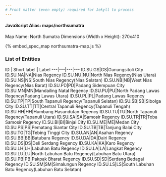 ```yaml
---
# Front matter (even empty) required for Jekyll to process
---
```


#### JavaScript Alias: maps/northsumatra

Map Name: North Sumatra
Dimensions (Width x Height): 270x410



{% embed_spec_map northsumatra-map.js %}

### List of Entities

ID | Short label | Label
---|---|---|---
ID.SU.GS|GS|Gunungsitoli City
ID.SU.NA|NA|Nias Regency
ID.SU.NU|NU|North Nias Regency(Nias Utara)
ID.SU.NS|NS|South Nias Regency(Nias Selatan)
ID.SU.NB|NB|West Nias Regency(Nias Barat)
ID.SU.PD|PD|Padang Sidempuan City
ID.SU.MN|MN|Mandailing Natal Regency
ID.SU.PU|PU|North Padang Lawas Regency(Padang Lawas Utara)
ID.SU.PL|PL|Padang Lawas Regency
ID.SU.TP|TP|South Tapanuli Regency(Tapanuli Selatan)
ID.SU.SB|SB|Sibolga City
ID.SU.TT|TT|Central Tapanuli Regency(Tapanuli Tengah)
ID.SU.HH|HH|Humbang Hasundutan Regency
ID.SU.TU|TU|North Tapanuli Regency(Tapanuli Utara)
ID.SU.SA|SA|Samosir Regency
ID.SU.TR|TR|Toba Samosir Regency
ID.SU.BI|BI|Binjai City
ID.SU.ME|ME|Medan City
ID.SU.PS|PS|Pematang Siantar City
ID.SU.TB|TB|Tanjung Balai City
ID.SU.TG|TG|Tebing Tinggi City
ID.SU.AN|AN|Asahan Regency
ID.SU.BB|BB|Batubara Regency
ID.SU.DA|DA|Dairi Regency
ID.SU.DS|DS|Deli Serdang Regency
ID.SU.KA|KA|Karo Regency
ID.SU.LH|LH|Labuhan Batu Regency
ID.SU.LA|LA|Langkat Regency
ID.SU.LU|LU|North Labuhan Batu Regency(Labuhan Batu Utara)
ID.SU.PB|PB|Pakpak Bharat Regency
ID.SU.SD|SD|Serdang Bedagai Regency
ID.SU.SM|SM|Simalungun Regency
ID.SU.LS|LS|South Labuhan Batu Regency(Labuhan Batu Selatan)